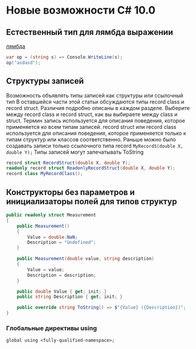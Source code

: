 # Новые возможности C# 10.0

## Естественный тип для лямбда выражении

[лямбда]( https://docs.microsoft.com/ru-ru/dotnet/csharp/language-reference/operators/lambda-expressions#natural-type-for-lambda-expressions)


```c#
var op = (string s) => Console.WriteLine(s);
op("asdasd");
```

## Структуры записей

Возможность объявлять типы записей как структуры или ссылочный тип
В оставшейся части этой статьи обсуждаются типы record class и record struct. Различия подробно описаны в каждом разделе. Выберите между record class и record struct, как вы выбираете между class и struct. Термин запись используется для описания поведения, которое применяется ко всем типам записей. record struct или record class используется для описания поведения, которое применяется только к типам структур или классов соответственно.
Раньше можно было создавать записи только ссылочного типа record `MyRecordS(double X, double Y);`
Типы записей могут запечатывать ToString

```c#
record struct RecordStruct(double X, double Y);
readonly record struct ReadonlyRecordStruct(double X, double Y);
record class MyRecordClass();
```

## Конструкторы без параметров и инициализаторы полей для типов структур

```c#
public readonly struct Measurement
{
    public Measurement()
    {
        Value = double.NaN;
        Description = "Undefined";
    }

    public Measurement(double value, string description)
    {
        Value = value;
        Description = description;
    }

    public double Value { get; init; }
    public string Description { get; init; }

    public override string ToString() => $"{Value} ({Description})";
}
```

### Глобальные директивы using
`global using <fully-qualified-namespace>;`
